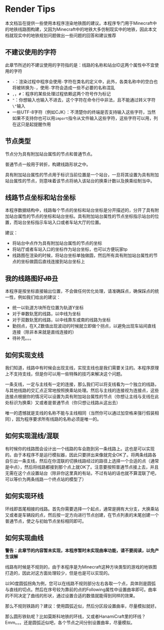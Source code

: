 # Render Tips

本文档旨在提供一些使用本程序渲染地铁图的建议。本程序专门用于Minecraft中的地铁线路图构建，又因为Minecraft中的地铁大多仿制现实中的地铁，因此本文档就现实中的地铁规划问题做出一些问题的回答和建议推荐

## 不建议使用的字符

此章节所述的不建议使用的字符指的是：线路的名称和站台ID这两个属性中不宜使用的字符

* `-`：渲染过程中程序会使用`-`字符在类名的定义中，此外，各类名称中的空白也将被转换为`-`，使用`-`字符会造成一些不必要的名称混乱
* `,`，`#`：程序的某些处理过程依赖这两个符号作为标记
* `"`：你想输入也输入不进去，这个字符在命令行中非法，且不能通过转义字符`\"`输入
* 一些UTF-8字符（例如CJK）：不清楚你的终端是否支持输入这些字符，当然如果不支持你也可以用`import`指令从文件输入这些字符，这些字符可以用，列在这只是起提醒作用

## 节点类型

节点分为具有附加站台属性的节点和普通节点。

普通节点一般用于转折，构建线路形状之中。

具有附加站台属性的节点用于标识当前位置是一个站台，一旦将其设置为具有附加站台属性的节点，则意味着该节点将纳入该站台的换乘计数以及换乘绘制当中。

## 线路节点坐标和站台坐标

本程序数据结构中，线路每个节点的坐标和站台坐标是分开描述的，分开了具有附加站台属性的节点的坐标和站台坐标。具有附加站台属性的节点坐标指示站台的位置，而站台坐标指示车站入口或者车站大厅的位置。

建议：

* 将站台中点作为具有附加站台属性的节点的坐标
* 将站厅或者车站入口的坐标作为站台坐标，也可以方便玩家tp
* 线路图在渲染的时候，将站台坐标单独做圆，然后所有具有附加站台属性的节点的坐标做圆后直线连接到站台坐标上

## 我的线路图好~~JB~~丑

本程序是按坐标直接输出位置，不会做任何优化处理，请准确踩点，确保踩点的统一性，例如我们给出的建议：

* 统一以轨道方块所在位置为轨道Y坐标
* 对于单数轨宽的线路，以中线为坐标
* 对于双数轨宽的线路，以中线靠东或南的线路为坐标
* 勤拐点，在X,Z数值出现波动的时候就立即做个拐点，以避免出现车站间直线连接（除非本来就是直线连接的）
* 待补充。。。

## 如何实现支线

我们知道，线路中有时候会出现支线，实现支线也是我们需要关注的。本程序原理上不支持支线，但是你可以用一些特殊的技巧来解决这个问题。

一条支线，一定与主线有一定的连接，那么我们可以将支线看为一个独立的线路，与其他线路的交汇点正常地按照换乘站处理。然后与主线的连接视为连接点，这些连接点根据你的情况可以设置为具有附加站台属性的节点（你想让主线与支线在此处标识为换乘）又或者是普通节点（你只想让线路从这出去）

唯一的遗憾就是支线的名称不能与主线相同（当然你可以通过加空格来强行假装相同），因为程序要求所有线路的名称必须是唯一的。

## 如何实现混线/混联

有时候你的线路图会设计出一个线路的车会跑到另一条线路上。这也是可以实现的。由于本程序不是运行模拟器，因此只要拼出来像就完全OK了。将两条线路各自引出一条支线，然后在你混联的切换线路经过的路径上选择一个合适的点（通常是中点），然后将线路都接到那个点上就OK了。注意要按照普通节点接上去，并且无需在这个点设置站台（除非你这里真的有站，不过有站的话也就不算混联了吧，可以等价为两条线路一个终点站的模型了）

## 如何实现环线

环线即首尾相接的线路。首先你需要选择一个起点，通常是拥有大分支，大换乘站又或者是车辆段的点，然后按一定方向进行节点创建，在节点列表的末尾创建一个普通节点，使之与初始节点坐标相同即可。

## 如何实现曲线

**警告：此章节的内容暂未实现，本程序暂时未实现曲率功能，请不要阅读，以免产生误解**

线路有时候是不规则的，由于本程序是为Minecraft这种方块类型的游戏的地铁图打造的，因此对这方面处理较少，但是也是可以实现的。

以90度圆弧拐角为例，您可以在线路不规则部分左右各取一个点，具体则是圆弧与直线的切点。然后在序号较为靠前的点的Following属性中设置曲率即可。曲率的不同决定了曲线的形状，通过设置合适的数值就能得到同样的效果。

那么不规则铁路的？建议：使用圆弧近似，然后分区段设置曲率，尽量模拟就好。

那么圆形铁轨呢？比如莫斯科地铁的环线，又或者HanamiCraft里的环线？Emm。。。还是圆弧近似吧，各个节点之间分别设置曲率，尽量模拟。

